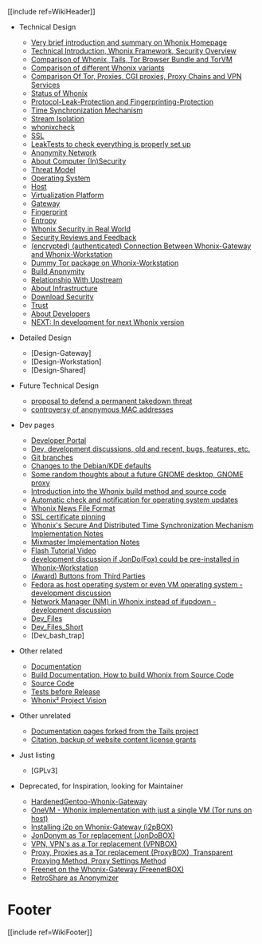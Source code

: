 [[include ref=WikiHeader]]

* Technical Design
    * [Very brief introduction and summary on Whonix Homepage](https://sourceforge.net/p/whonix/wiki/Home/)
    * [Technical Introduction, Whonix Framework, Security Overview](https://sourceforge.net/p/whonix/wiki/Technical%20Introduction/)
    * [Comparison of Whonix, Tails, Tor Browser Bundle and TorVM](https://sourceforge.net/p/whonix/wiki/Comparison%20with%20Others/)
    * [Comparison of different Whonix variants ](https://sourceforge.net/p/whonix/wiki/Comparison%20of%20different%20Whonix%20variants/)
    * [Comparison Of Tor, Proxies, CGI proxies, Proxy Chains and VPN Services](https://sourceforge.net/p/whonix/wiki/ComparisonOfTorProxiesCGIproxiesProxyChainsAndVPNServices/)
    * [Status of Whonix](https://sourceforge.net/p/whonix/wiki/Warning/#whonix-is-a-work-in-progress)
    * [Protocol-Leak-Protection and Fingerprinting-Protection](https://sourceforge.net/p/whonix/wiki/Whonix%27s%20Protocol-Leak-Protection%20and%20Fingerprinting-Protection/)
    * [Time Synchronization Mechanism](https://sourceforge.net/p/whonix/wiki/TimeSync/)
    * [Stream Isolation](https://sourceforge.net/p/whonix/wiki/Stream%20Isolation/)
    * [whonixcheck](https://sourceforge.net/p/whonix/wiki/whonixcheck/)
    * [SSL](https://sourceforge.net/p/whonix/wiki/SSL/)
    * [LeakTests to check everything is properly set up](https://sourceforge.net/p/whonix/wiki/LeakTests/)
    * [Anonymity Network](https://sourceforge.net/p/whonix/wiki/Anonymity%20Network/)
    * [About Computer (In)Security](https://sourceforge.net/p/whonix/wiki/About%20Computer%20%28In%29Security/)
    * [Threat Model](https://sourceforge.net/p/whonix/wiki/Threat%20Model/)
    * [Operating System](https://sourceforge.net/p/whonix/wiki/OperatingSystem/)
    * [Host](https://sourceforge.net/p/whonix/wiki/Host/)
    * [Virtualization Platform](https://sourceforge.net/p/whonix/wiki/Virtualization%20Platform/)
    * [Gateway](https://sourceforge.net/p/whonix/wiki/Gateway/)
    * [Fingerprint](https://sourceforge.net/p/whonix/wiki/Fingerprint/)
    * [Entropy](https://sourceforge.net/p/whonix/wiki/Entropy/)
    * [Whonix Security in Real World](https://sourceforge.net/p/whonix/wiki/Security%20in%20Real%20World/)
    * [Security Reviews and Feedback](https://sourceforge.net/p/whonix/wiki/Security%20Reviews%20and%20Feedback/)
    * [(encrypted) (authenticated) Connection Between Whonix-Gateway and Whonix-Workstation](https://sourceforge.net/p/whonix/wiki/Connection%20Between%20Whonix-Gateway%20and%20Whonix-Workstation/)
    * [Dummy Tor package on Whonix-Workstation](https://sourceforge.net/p/whonix/wiki/DummyTor)
    * [Build Anonymity](https://sourceforge.net/p/whonix/wiki/Build%20Anonymity/)
    * [Relationship With Upstream](https://sourceforge.net/p/whonix/wiki/RelationshipWithUpstream/)
    * [About Infrastructure](https://sourceforge.net/p/whonix/wiki/About%20Infrastructure/)
    * [Download Security](https://sourceforge.net/p/whonix/wiki/DownloadSecurity/)
    * [Trust](https://sourceforge.net/p/whonix/wiki/Trust)
    * [About Developers](https://sourceforge.net/p/whonix/wiki/AboutDevelopers/)
    * [NEXT: In development for next Whonix version](https://sourceforge.net/p/whonix/wiki/Next/)

* Detailed Design
    * [Design-Gateway]
    * [Design-Workstation]
    * [Design-Shared]

* Future Technical Design
    * [proposal to defend a permanent takedown threat](https://sourceforge.net/p/whonix/wiki/pdt/)
    * [controversy of anonymous MAC addresses](https://sourceforge.net/p/whonix/wiki/MAC/)

* Dev pages
    * [Developer Portal](https://sourceforge.net/p/whonix/wiki/Dev_SourceCode)
    * [Dev, development discussions, old and recent, bugs, features, etc.](https://sourceforge.net/p/whonix/wiki/Dev/)
    * [Git branches](https://sourceforge.net/p/whonix/wiki/Dev_git/)
    * [Changes to the Debian/KDE defaults](https://sourceforge.net/p/whonix/wiki/Dev_KDE/)
    * [Some random thoughts about a future GNOME desktop, GNOME proxy](https://sourceforge.net/p/whonix/wiki/Dev_GNOME/)
    * [Introduction into the Whonix build method and source code](https://sourceforge.net/p/whonix/wiki/Dev_SourceCodeIntro/)
    * [Automatic check and notification for operating system updates](https://sourceforge.net/p/whonix/wiki/Dev_UpdateNotifier/)
    * [Whonix News File Format](https://sourceforge.net/p/whonix/wiki/Dev_news/)
    * [SSL certificate pinning](https://sourceforge.net/p/whonix/wiki/Dev_sslcertpinning/)
    * [Whonix's Secure And Distributed Time Synchronization Mechanism Implementation Notes](https://sourceforge.net/p/whonix/wiki/Dev_timesync/)
    * [Mixmaster Implementation Notes](https://sourceforge.net/p/whonix/wiki/Dev_Mixmaster/)
    * [Flash Tutorial Video](https://sourceforge.net/p/whonix/wiki/Dev_Flashtutorial)
    * [development discussion if JonDo(Fox) could be pre-installed in Whonix-Workstation](https://sourceforge.net/p/whonix/wiki/Dev_JonDo)
    * [(Award) Buttons from Third Parties](https://sourceforge.net/p/whonix/wiki/Dev_Buttons/)
    * [Fedora as host operating system or even VM operating system - development discussion](https://sourceforge.net/p/whonix/wiki/Fedora/)
    * [Network Manager (NM) in Whonix instead of ifupdown - development discussion](https://sourceforge.net/p/whonix/wiki/Dev_NetworkManager/)
    * [Dev_Files](https://github.com/adrelanos/Whonix/blob/master/development/files_list)
    * [Dev_Files_Short](https://github.com/adrelanos/Whonix/blob/master/development/files_list_short)
    * [Dev_bash_trap]

* Other related
    * [Documentation](https://sourceforge.net/p/whonix/wiki/Documentation/)
    * [Build Documentation, How to build Whonix from Source Code](https://sourceforge.net/p/whonix/wiki/BuildDocumentation/)
    * [Source Code](https://github.com/adrelanos/Whonix)
    * [Tests before Release](https://sourceforge.net/p/whonix/wiki/Test/)
    * [Whonix² Project Vision](https://sourceforge.net/p/whonix/wiki/Whonix%20Vision/)

* Other unrelated
    * [Documentation pages forked from the Tails project](https://sourceforge.net/p/whonix/wiki/TailsDocFork/)
    * [Citation, backup of website content license grants](https://sourceforge.net/p/whonix/wiki/Citation/)

* Just listing
    * [GPLv3]

* Deprecated, for Inspiration, looking for Maintainer
    * [HardenedGentoo-Whonix-Gateway](https://sourceforge.net/p/whonix/wiki/HardenedGentooTG/)
    * [OneVM - Whonix implementation with just a single VM (Tor runs on host)](https://sourceforge.net/p/whonix/wiki/OneVM/)
    * [Installing i2p on Whonix-Gateway (i2pBOX)](https://sourceforge.net/p/whonix/wiki/Inspiration/)
    * [JonDonym as Tor replacement (JonDoBOX)](https://sourceforge.net/p/whonix/wiki/Inspiration/)
    * [VPN, VPN's as a Tor replacement (VPNBOX)](https://sourceforge.net/p/whonix/wiki/Inspiration/)
    * [Proxy, Proxies as a Tor replacement (ProxyBOX), Transparent Proxying Method, Proxy Settings Method](https://sourceforge.net/p/whonix/wiki/Inspiration/)
    * [Freenet on the Whonix-Gateway (FreenetBOX)](https://sourceforge.net/p/whonix/wiki/Inspiration/)
    * [RetroShare as Anonymizer](https://sourceforge.net/p/whonix/wiki/Inspiration/)

# Footer #
[[include ref=WikiFooter]]